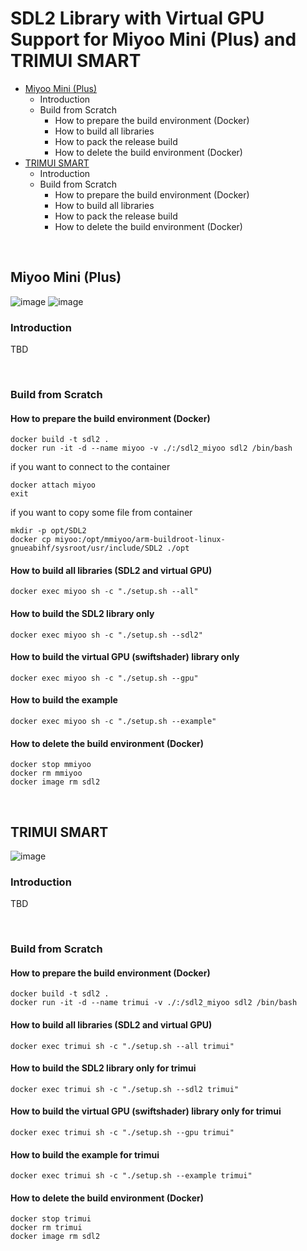 # SDL2 Library with Virtual GPU Support for Miyoo Mini (Plus) and TRIMUI SMART
 - [Miyoo Mini (Plus)](#miyoo-mini-plus)
   - Introduction
   - Build from Scratch
     - How to prepare the build environment (Docker)
     - How to build all libraries
     - How to pack the release build
     - How to delete the build environment (Docker)
 - [TRIMUI SMART](#trimui-smart)
   - Introduction
   - Build from Scratch
     - How to prepare the build environment (Docker)
     - How to build all libraries
     - How to pack the release build
     - How to delete the build environment (Docker)

&nbsp;

## Miyoo Mini (Plus)
![image](images/mmiyoo/mm.jpg) ![image](images/mmiyoo/mmp.jpg)  

### Introduction
TBD

&nbsp;

### Build from Scratch
#### How to prepare the build environment (Docker)
```
docker build -t sdl2 .
docker run -it -d --name miyoo -v ./:/sdl2_miyoo sdl2 /bin/bash
```

if you want to connect to the container
```
docker attach miyoo
exit
```

if you want to copy some file from container
```
mkdir -p opt/SDL2
docker cp miyoo:/opt/mmiyoo/arm-buildroot-linux-gnueabihf/sysroot/usr/include/SDL2 ./opt
```

#### How to build all libraries (SDL2 and virtual GPU)
```
docker exec miyoo sh -c "./setup.sh --all"
```

#### How to build the SDL2 library only
```
docker exec miyoo sh -c "./setup.sh --sdl2"

```

#### How to build the virtual GPU (swiftshader) library only
```
docker exec miyoo sh -c "./setup.sh --gpu"
```

#### How to build the example
```
docker exec miyoo sh -c "./setup.sh --example"
```

#### How to delete the build environment (Docker)
```
docker stop mmiyoo
docker rm mmiyoo
docker image rm sdl2
```

&nbsp;

## TRIMUI SMART
![image](images/trimui/trimui.jpg)  

### Introduction
TBD

&nbsp;

### Build from Scratch
#### How to prepare the build environment (Docker)
```
docker build -t sdl2 .
docker run -it -d --name trimui -v ./:/sdl2_miyoo sdl2 /bin/bash
```

#### How to build all libraries (SDL2 and virtual GPU)
```
docker exec trimui sh -c "./setup.sh --all trimui"
```

#### How to build the SDL2 library only for trimui
```
docker exec trimui sh -c "./setup.sh --sdl2 trimui"
```

#### How to build the virtual GPU (swiftshader) library only for trimui
```
docker exec trimui sh -c "./setup.sh --gpu trimui"
```

#### How to build the example for trimui
```
docker exec trimui sh -c "./setup.sh --example trimui"
```

#### How to delete the build environment (Docker)
```
docker stop trimui
docker rm trimui
docker image rm sdl2
```

